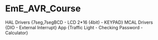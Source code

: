 # EmE_AVR_Course

HAL Drivers {7seg,7segBCD - LCD 2*16 (4bit) - KEYPAD} 
MCAL Drivers {DIO - External Interrupt}
App {Traffic Light - Checking Password - Calculator}